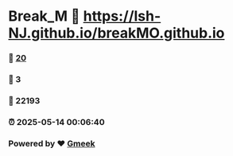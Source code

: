 # Break_M :link: https://lsh-NJ.github.io/breakMO.github.io 
### :page_facing_up: [20](https://lsh-NJ.github.io/breakMO.github.io/tag.html) 
### :speech_balloon: 3 
### :hibiscus: 22193 
### :alarm_clock: 2025-05-14 00:06:40 
### Powered by :heart: [Gmeek](https://github.com/Meekdai/Gmeek)
